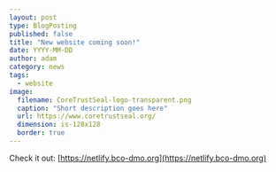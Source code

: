 ```yaml
---
layout: post
type: BlogPosting
published: false
title: "New website coming soon!"
date: YYYY-MM-DD
author: adam
category: news
tags: 
  - website
image:
  filename: CoreTrustSeal-logo-transparent.png
  caption: "Short description goes here"
  url: https://www.coretrustseal.org/
  dimension: is-128x128
  border: true
---
```


Check it out: [https://netlify.bco-dmo.org](https://netlify.bco-dmo.org)
